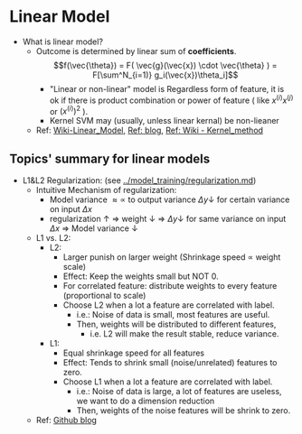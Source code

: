 # Linear Model

- What is linear model?
  - Outcome is determined by linear sum of **coefficients**.
    $$f(\vec{\theta}) = F( \vec{g}(\vec{x}) \cdot \vec{\theta} ) = F[\sum^N_{i=1)} g_i(\vec{x})\theta_i]$$
    - "Linear or non-linear" model is Regardless form of feature, it is ok if there is product combination or power of feature ( like $x^{(i)}x^{(j)}$ or $(x^{(i)})^2$ ).
    - Kernel SVM may (usually, unless linear kernal) be non-lieaner 
  - Ref: [Wiki-Linear_Model](https://en.wikipedia.org/wiki/Linear_model), [Ref: blog](https://sebastianraschka.com/faq/docs/logistic_regression_linear.html), [Ref: Wiki - Kernel_method](https://en.wikipedia.org/wiki/Kernel_method)


## Topics' summary for linear models

- L1&L2 Regularization: (see [../model_training/regularization.md](../model_training/regularization.md))
  - Intuitive Mechanism of regularization: 
    - Model variance $\approx\propto$ to output variance $\Delta y \downarrow$ for certain variance on input $\Delta x$
    - regularization $\uparrow$ $\Rightarrow$ weight $\downarrow$ $\Rightarrow$ $\Delta y \downarrow$ for same variance on input $\Delta x$ $\Rightarrow$ Model variance $\downarrow$
  - L1 vs. L2:
    - L2: 
      - Larger punish on larger weight (Shrinkage speed $\propto$ weight scale)
      - Effect: Keep the weights small but NOT 0.
      - For correlated feature: distribute weights to every feature (proportional to scale)
      - Choose L2 when a lot a feature are correlated with label. 
        - i.e.: Noise of data is small, most features are useful.
        - Then, weights will be distributed to different features, 
          - i.e. L2 will make the result stable, reduce variance.
    - L1: 
      - Equal shrinkage speed for all features
      - Effect: Tends to shrink small (noise/unrelated) features to zero.
      - Choose L1 when a lot a feature are correlated with label.
        - i.e.: Noise of data is large, a lot of features are useless, we want to do a dimension reduction
        - Then, weights of the noise features will be shrink to zero.
  - Ref: [Github blog](https://github.com/ShuaiW/data-science-question-answer#l1-vs-l2-regularization)